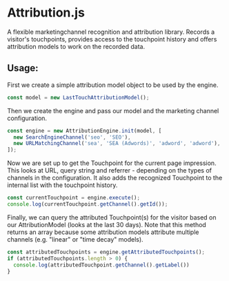 # Attribution.js
A flexible marketingchannel recognition and attribution library. Records a visitor's touchpoints, provides access to the touchpoint history and offers attribution models to work on the recorded data.

## Usage:
First we create a simple attribution model object to be used by the engine.
```javascript
const model = new LastTouchAttributionModel();
```

Then we create the engine and pass our model and the marketing channel configuration.
```javascript
const engine = new AttributionEngine.init(model, [
  new SearchEngineChannel('seo', 'SEO'),
  new URLMatchingChannel('sea', 'SEA (Adwords)', 'adword', 'adword'),
]);
```

Now we are set up to get the Touchpoint for the current page impression. This looks at URL, query string and referrer - depending on the types of channels in the configuration. It also adds the recognized Touchpoint to the internal list with the touchpoint history.
```javascript
const currentTouchpoint = engine.execute();
console.log(currentTouchpoint.getChannel().getId());
```

Finally, we can query the attributed Touchpoint(s) for the visitor based on our AttributionModel (looks at the last 30 days). Note that this method returns an array because some attribution models attribute multiple channels (e.g. "linear" or "time decay" models).
```javascript
const attributedTouchpoints = engine.getAttributedTouchpoints();
if (attributedTouchpoints.length > 0) {
  console.log(attributedTouchpoint.getChannel().getLabel())
}
```
